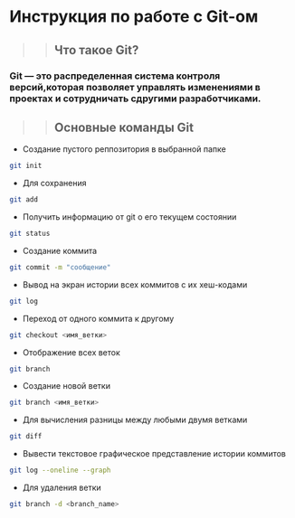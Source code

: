 # Инструкция по работе с Git-ом

>>## Что такое Git?

### **Git** — это распределенная система контроля версий,которая позволяет управлять изменениями в проектах и сотрудничать сдругими разработчиками.


 >> ## Основные команды Git 
* Создание пустого реппозитория в выбранной папке
```sh
git init
```
* Для сохранения
```sh
git add 
```
* Получить информацию от git о его текущем состоянии
```sh
git status
```
* Создание коммита
```sh
git commit -m "сообщение"
```
* Вывод на экран истории всех коммитов с их хеш-кодами
```sh
git log
```
* Переход от одного коммита к другому
```sh
git checkout <имя_ветки>
```
* Отображение всех веток
```sh 
git branch 
```
* Создание новой ветки
```sh
git branch <имя_ветки>
```
* Для вычисления разницы между любыми двумя ветками 
```sh
git diff
```
* Вывести текстовое графическое представление истории коммитов
```sh
git log --oneline --graph
```
* Для удаления ветки 
```sh
git branch -d <branch_name>
```